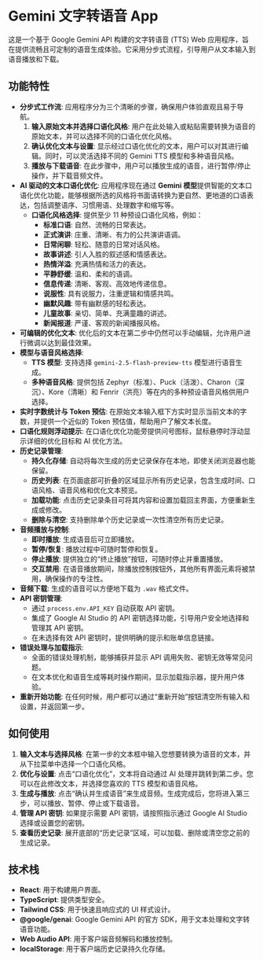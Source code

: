 # Gemini 文字转语音 App

这是一个基于 Google Gemini API 构建的文字转语音 (TTS) Web 应用程序，旨在提供流畅且可定制的语音生成体验。它采用分步式流程，引导用户从文本输入到语音播放和下载。

## 功能特性

*   **分步式工作流**: 应用程序分为三个清晰的步骤，确保用户体验直观且易于导航。
    1.  **输入原始文本并选择口语化风格**: 用户在此处输入或粘贴需要转换为语音的原始文本，并可以选择不同的口语化优化风格。
    2.  **确认优化文本与设置**: 显示经过口语化优化的文本，用户可以对其进行编辑。同时，可以灵活选择不同的 Gemini TTS 模型和多种语音风格。
    3.  **播放与下载语音**: 在此步骤中，用户可以播放生成的语音，进行暂停/停止操作，并下载音频文件。
*   **AI 驱动的文本口语化优化**: 应用程序现在通过 **Gemini 模型**提供智能的文本口语化优化功能，能够根据所选的风格将书面语转换为更自然、更地道的口语表达，包括调整语序、习惯用语、处理数字和缩写等。
    *   **口语化风格选择**: 提供至少 11 种预设口语化风格，例如：
        *   **标准口语**: 自然、流畅的日常表达。
        *   **正式演讲**: 庄重、清晰、有力的公共演讲语调。
        *   **日常闲聊**: 轻松、随意的日常对话风格。
        *   **故事讲述**: 引人入胜的叙述感和情感表达。
        *   **热情洋溢**: 充满热情和活力的表达。
        *   **平静舒缓**: 温和、柔和的语调。
        *   **信息传递**: 清晰、客观、高效地传递信息。
        *   **说服性**: 具有说服力，注重逻辑和情感共鸣。
        *   **幽默风趣**: 带有幽默感的轻松表达。
        *   **儿童故事**: 亲切、简单、充满童趣的讲述。
        *   **新闻报道**: 严谨、客观的新闻播报风格。
*   **可编辑的优化文本**: 优化后的文本在第二步中仍然可以手动编辑，允许用户进行微调以达到最佳效果。
*   **模型与语音风格选择**:
    *   **TTS 模型**: 支持选择 `gemini-2.5-flash-preview-tts` 模型进行语音生成。
    *   **多种语音风格**: 提供包括 Zephyr（标准）、Puck（活泼）、Charon（深沉）、Kore（清晰）和 Fenrir（洪亮）等在内的多种预设语音风格供用户选择。
*   **实时字数统计与 Token 预估**: 在原始文本输入框下方实时显示当前文本的字数，并提供一个近似的 Token 预估值，帮助用户了解文本长度。
*   **口语化规则浮动提示**: 在口语化优化功能旁提供问号图标，鼠标悬停时浮动显示详细的优化目标和 AI 优化方法。
*   **历史记录管理**:
    *   **持久化存储**: 自动将每次生成的历史记录保存在本地，即使关闭浏览器也能保留。
    *   **历史列表**: 在页面底部可折叠的区域显示所有历史记录，包含生成时间、口语风格、语音风格和优化文本预览。
    *   **加载功能**: 点击历史记录条目可将其内容和设置加载回主界面，方便重新生成或修改。
    *   **删除与清空**: 支持删除单个历史记录或一次性清空所有历史记录。
*   **音频播放与控制**:
    *   **即时播放**: 生成语音后可立即播放。
    *   **暂停/恢复**: 播放过程中可随时暂停和恢复。
    *   **停止播放**: 提供独立的“终止播放”按钮，可随时停止并重置播放。
    *   **交互禁用**: 在语音播放期间，除播放控制按钮外，其他所有界面元素将被禁用，确保操作的专注性。
*   **音频下载**: 生成的语音可以方便地下载为 `.wav` 格式文件。
*   **API 密钥管理**:
    *   通过 `process.env.API_KEY` 自动获取 API 密钥。
    *   集成了 Google AI Studio 的 API 密钥选择功能，引导用户安全地选择和管理其 API 密钥。
    *   在未选择有效 API 密钥时，提供明确的提示和账单信息链接。
*   **错误处理与加载指示**:
    *   全面的错误处理机制，能够捕获并显示 API 调用失败、密钥无效等常见问题。
    *   在文本优化和语音生成等耗时操作期间，显示加载指示器，提升用户体验。
*   **重新开始功能**: 在任何时候，用户都可以通过“重新开始”按钮清空所有输入和设置，并返回第一步。

## 如何使用

1.  **输入文本与选择风格**: 在第一步的文本框中输入您想要转换为语音的文本，并从下拉菜单中选择一个口语化风格。
2.  **优化与设置**: 点击“口语化优化”，文本将自动通过 AI 处理并跳转到第二步。您可以在此修改文本，并选择您喜欢的 TTS 模型和语音风格。
3.  **生成与播放**: 点击“确认并生成语音”来生成音频。生成完成后，您将进入第三步，可以播放、暂停、停止或下载语音。
4.  **管理 API 密钥**: 如果提示需要 API 密钥，请按照指示通过 Google AI Studio 选择或设置您的密钥。
5.  **查看历史记录**: 展开底部的“历史记录”区域，可以加载、删除或清空您之前的生成记录。

## 技术栈

*   **React**: 用于构建用户界面。
*   **TypeScript**: 提供类型安全。
*   **Tailwind CSS**: 用于快速且响应式的 UI 样式设计。
*   **@google/genai**: Google Gemini API 的官方 SDK，用于文本处理和文字转语音功能。
*   **Web Audio API**: 用于客户端音频解码和播放控制。
*   **localStorage**: 用于客户端历史记录持久化存储。
